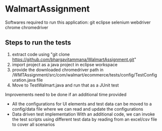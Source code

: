 # WalmartAssignment
Softwares required to run this application:
git
eclipse
selenium webdriver
chrome
chromedriver

Steps to run the tests
--
1. extract code using "git clone https://github.com/bhargavitammana/WalmartAssignment.git"
2. import project as a java project in eclipse workspace
3. provide the downloaded chromedriver path in /WMTAssignment/src/com/walmart/ecommerce/tests/config/TestConfiguration.java file
4. Move to TestWalmart.java and run that as a JUnit test

Improvements need to be done if an additional time provided
- All the configurations for UI elements and test data can be moved to a config/data file where we can read and update the configurations
- Data driven test implementation With an additional code, we can invoke the test scripts using different test data by reading from an excel/csv file to cover all scenarios
